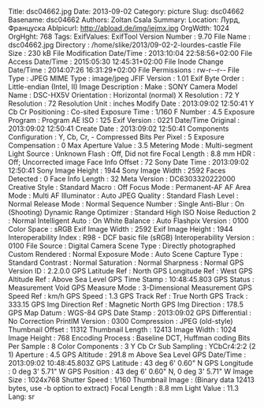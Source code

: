 Title: dsc04662.jpg
Date: 2013-09-02
Category: picture
Slug: dsc04662
Basename: dsc04662
Authors: Zoltan Csala
Summary:
Location: Лурд, Француска
Ablpicurl: http://abload.de/img/iejmx.jpg
OrgWdth: 1024
OrgHght: 768
Tags:
ExifValues: ExifTool Version Number : 9.70
            File Name : dsc04662.jpg
            Directory : /home/slike/2013/09-02-2-lourdes-castle
            File Size : 230 kB
            File Modification Date/Time : 2013:10:04 22:58:56+02:00
            File Access Date/Time : 2015:05:30 12:45:31+02:00
            File Inode Change Date/Time : 2014:07:26 16:31:29+02:00
            File Permissions : rw-r--r--
            File Type : JPEG
            MIME Type : image/jpeg
            JFIF Version : 1.01
            Exif Byte Order : Little-endian (Intel, II)
            Image Description :
            Make : SONY
            Camera Model Name : DSC-HX5V
            Orientation : Horizontal (normal)
            X Resolution : 72
            Y Resolution : 72
            Resolution Unit : inches
            Modify Date : 2013:09:02 12:50:41
            Y Cb Cr Positioning : Co-sited
            Exposure Time : 1/160
            F Number : 4.5
            Exposure Program : Program AE
            ISO : 125
            Exif Version : 0221
            Date/Time Original : 2013:09:02 12:50:41
            Create Date : 2013:09:02 12:50:41
            Components Configuration : Y, Cb, Cr, -
            Compressed Bits Per Pixel : 5
            Exposure Compensation : 0
            Max Aperture Value : 3.5
            Metering Mode : Multi-segment
            Light Source : Unknown
            Flash : Off, Did not fire
            Focal Length : 8.8 mm
            HDR : Off; Uncorrected image
            Face Info Offset : 72
            Sony Date Time : 2013:09:02 12:50:41
            Sony Image Height : 1944
            Sony Image Width : 2592
            Faces Detected : 0
            Face Info Length : 32
            Meta Version : DC6303320222000
            Creative Style : Standard
            Macro : Off
            Focus Mode : Permanent-AF
            AF Area Mode : Multi
            AF Illuminator : Auto
            JPEG Quality : Standard
            Flash Level : Normal
            Release Mode : Normal
            Sequence Number : Single
            Anti-Blur : On (Shooting)
            Dynamic Range Optimizer : Standard
            High ISO Noise Reduction 2 : Normal
            Intelligent Auto : On
            White Balance : Auto
            Flashpix Version : 0100
            Color Space : sRGB
            Exif Image Width : 2592
            Exif Image Height : 1944
            Interoperability Index : R98 - DCF basic file (sRGB)
            Interoperability Version : 0100
            File Source : Digital Camera
            Scene Type : Directly photographed
            Custom Rendered : Normal
            Exposure Mode : Auto
            Scene Capture Type : Standard
            Contrast : Normal
            Saturation : Normal
            Sharpness : Normal
            GPS Version ID : 2.2.0.0
            GPS Latitude Ref : North
            GPS Longitude Ref : West
            GPS Altitude Ref : Above Sea Level
            GPS Time Stamp : 10:48:45.803
            GPS Status : Measurement Void
            GPS Measure Mode : 3-Dimensional Measurement
            GPS Speed Ref : km/h
            GPS Speed : 1.3
            GPS Track Ref : True North
            GPS Track : 333.15
            GPS Img Direction Ref : Magnetic North
            GPS Img Direction : 178.5
            GPS Map Datum : WGS-84
            GPS Date Stamp : 2013:09:02
            GPS Differential : No Correction
            PrintIM Version : 0300
            Compression : JPEG (old-style)
            Thumbnail Offset : 11312
            Thumbnail Length : 12413
            Image Width : 1024
            Image Height : 768
            Encoding Process : Baseline DCT, Huffman coding
            Bits Per Sample : 8
            Color Components : 3
            Y Cb Cr Sub Sampling : YCbCr4:2:2 (2 1)
            Aperture : 4.5
            GPS Altitude : 291.8 m Above Sea Level
            GPS Date/Time : 2013:09:02 10:48:45.803Z
            GPS Latitude : 43 deg 6' 0.60" N
            GPS Longitude : 0 deg 3' 5.71" W
            GPS Position : 43 deg 6' 0.60" N, 0 deg 3' 5.71" W
            Image Size : 1024x768
            Shutter Speed : 1/160
            Thumbnail Image : (Binary data 12413 bytes, use -b option to extract)
            Focal Length : 8.8 mm
            Light Value : 11.3
Lang: sr

